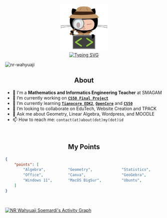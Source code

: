 <div align="center">
  <img src="https://raw.githubusercontent.com/nrwahyuaji/nrwahyuaji/main/lgi-img.png" alt="GitHub Computer security" height="150">
</div>
<div align="center">
  <a href="https://git.io/typing-svg"><img src="http://readme-typing-svg.herokuapp.com?font=Inconsolata&weight=900&size=25&pause=1000&color=D47900&center=true&vCenter=true&width=600&lines=Hi!%F0%9F%91%8B%2C+I'm+NR+Wahyuaji+Soemardi;Mathematics+Teacher;Informatics+Engineering+Teacher" alt="Typing SVG" /></a>
</div>
<p align="left"> <img src="https://komarev.com/ghpvc/?username=nrwahyuaji&label=Profile%20views&color=0e75b6&style=flat" alt="nr-wahyuaji" /> </p>

<h2 align="center">About</h2>

- 🏫 I'm a <b>Mathematics and Informatics Engineering Teacher</b> at SMAGAM
- 🔭 I’m currently working on <a href="https://cs50.harvard.edu/indonesia/2023/project/"><b>`CS50 Final Project`</b></a>
- 🌱 I’m currently learning <a href="https://github.com/edk2-porting"><b>`Tianocore EDK2`</b></a>, <a href="https://dortania.github.io/OpenCore-Install-Guide/"><b>`OpenCore`</b></a> and <a href="https://cs50.harvard.edu/indonesia/2023/"><b>`CS50`</b></a>
- 👯 I’m looking to collaborate on EduTech, Website Creation and TPACK
- 💬 Ask me about Geometry, Linear Algebra, Wordpress, and MOODLE
- 📫 How to reach me: `contact(at)about(dot)my(dot)id`

<br>
<h2 align="center">My Points</h2>

```json
{
    "points": [
        "Algebra",          "Geometry",             "Statistics",         "Calculus",
        "Office",           "Canva",                "GeoGebra",           "VSCode",
        "Windows 11",       "MacOS BigSur",         "Ubuntu",             "CloudLinux"
    ]
}
```

<br>

[![NR Wahyuaji Soemardi's Activity Graph](https://github-readme-activity-graph.cyclic.app/graph?username=nrwahyuaji&hide_border=true&border_radius=5px&bg_color=22272e&color=fff&line=f28a00&point=fff)](https://about.my.id)

